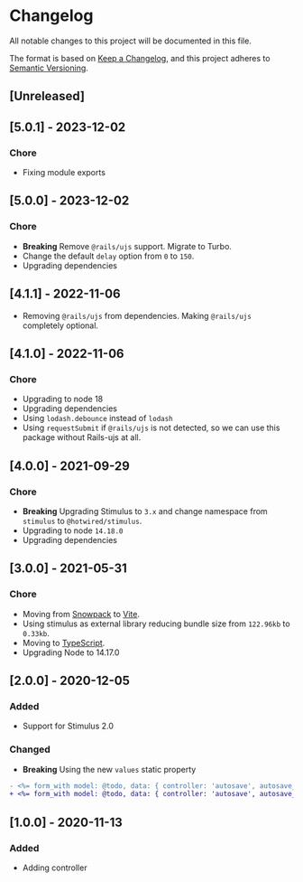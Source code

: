 # Changelog
All notable changes to this project will be documented in this file.

The format is based on [Keep a Changelog](https://keepachangelog.com/en/1.0.0/),
and this project adheres to [Semantic Versioning](https://semver.org/spec/v2.0.0.html).

## [Unreleased]

## [5.0.1] - 2023-12-02

### Chore

- Fixing module exports

## [5.0.0] - 2023-12-02

### Chore

- **Breaking** Remove `@rails/ujs` support. Migrate to Turbo.
- Change the default `delay` option from `0` to `150`.
- Upgrading dependencies

## [4.1.1] - 2022-11-06

- Removing `@rails/ujs` from dependencies. Making `@rails/ujs` completely optional.

## [4.1.0] - 2022-11-06

### Chore

- Upgrading to node 18
- Upgrading dependencies
- Using `lodash.debounce` instead of `lodash`
- Using `requestSubmit` if `@rails/ujs` is not detected, so we can use this package without Rails-ujs at all.

## [4.0.0] - 2021-09-29

### Chore

- **Breaking** Upgrading Stimulus to `3.x` and change namespace from `stimulus` to `@hotwired/stimulus`.
- Upgrading to node `14.18.0`
- Upgrading dependencies

## [3.0.0] - 2021-05-31

### Chore

- Moving from [Snowpack](https://www.snowpack.dev/) to [Vite](https://github.com/vitejs/vite).
- Using stimulus as external library reducing bundle size from `122.96kb` to `0.33kb`.
- Moving to [TypeScript](https://www.typescriptlang.org/).
- Upgrading Node to 14.17.0

## [2.0.0] - 2020-12-05

### Added

- Support for Stimulus 2.0

### Changed

- **Breaking** Using the new `values` static property

```diff
- <%= form_with model: @todo, data: { controller: 'autosave', autosave_delay: '1000' } do |f| %>
+ <%= form_with model: @todo, data: { controller: 'autosave', autosave_delay_value: 1000 } do |f| %>
```

## [1.0.0] - 2020-11-13

### Added

- Adding controller
